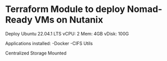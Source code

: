# Terraform Module to deploy Nomad-Ready VMs on Nutanix

Deploy Ubuntu 22.04.1 LTS
vCPU: 2
Mem: 4GB
vDisk: 100G

Applications installed:
-Docker
-CIFS Utils

Centralized Storage Mounted
